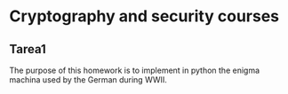 # Cryptography and security courses

## Tarea1

The purpose of this homework is to implement in python the enigma machina used by the German during WWII.
